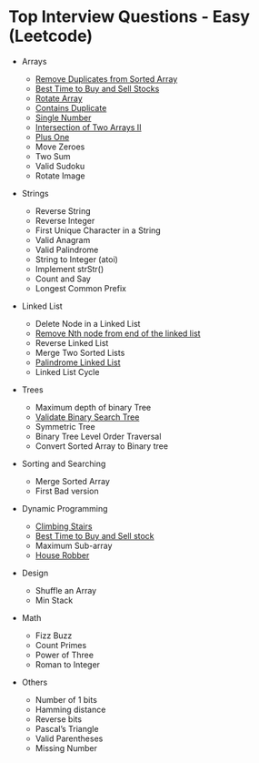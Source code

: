 # Top Interview Questions - Easy \(Leetcode\)

* Arrays 

  * [Remove Duplicates from Sorted Array ](../leetcode-easy/leetcode-26-remove-duplicates-from-sorted-array.md)
  * [Best Time to Buy and Sell Stocks ](../leetcode-easy/leetcode-121-best-time-to-buy-and-sell-stock.md)
  * [Rotate Array ](../leetcode-medium/leetcode-189-rotate-array.md)
  * [Contains Duplicate ](../leetcode-easy/leetcode-217-contains-duplicate.md)
  * [Single Number](../leetcode-easy/leetcode-136-single-number.md)
  * [Intersection of Two Arrays II](../leetcode-easy/leetcode-350-intersection-of-two-array-ii.md)
  * [Plus One ](../leetcode-easy/leetcode-66-plus-one.md)
  * Move Zeroes 
  * Two Sum 
  * Valid Sudoku 
  * Rotate Image 

* Strings

  * Reverse String 
  * Reverse Integer 
  * First Unique Character in a String 
  * Valid Anagram 
  * Valid Palindrome 
  * String to Integer \(atoi\) 
  * Implement strStr\(\) 
  * Count and Say 
  * Longest Common Prefix 

* Linked List 

  * Delete Node in a Linked List 
  * [Remove Nth node from end of the linked list ](../leetcode-medium/leetcode-19-remove-nth-node-from-end-of-list.md)
  * Reverse Linked List 
  * Merge Two Sorted Lists 
  * [Palindrome Linked List ](../leetcode-easy/leetcode-234-palindrome-linked-list.md)
  * Linked List Cycle 

* Trees 

  * Maximum depth of binary Tree 
  * [Validate Binary Search Tree ](../leetcode-medium/leetcode-98-validate-binary-search-tree.md)
  * Symmetric Tree 
  * Binary Tree Level Order Traversal 
  * Convert Sorted Array to Binary tree 

* Sorting and Searching 

  * Merge Sorted Array 
  * First Bad version 

* Dynamic Programming 

  * [Climbing Stairs ](../leetcode-easy/leetcode-70-climbing-stairs.md)
  * [Best Time to Buy and Sell stock](../leetcode-easy/leetcode-121-best-time-to-buy-and-sell-stock.md) 
  * Maximum Sub-array 
  * [House Robber ](../leetcode-medium/leetcode-198-house-robber.md)

* Design 

  * Shuffle an Array 
  * Min Stack

* Math 

  * Fizz Buzz 
  * Count Primes 
  * Power of Three 
  * Roman to Integer 

* Others 
  * Number of 1 bits 
  * Hamming distance 
  * Reverse bits 
  * Pascal’s Triangle 
  * Valid Parentheses 
  * Missing Number


